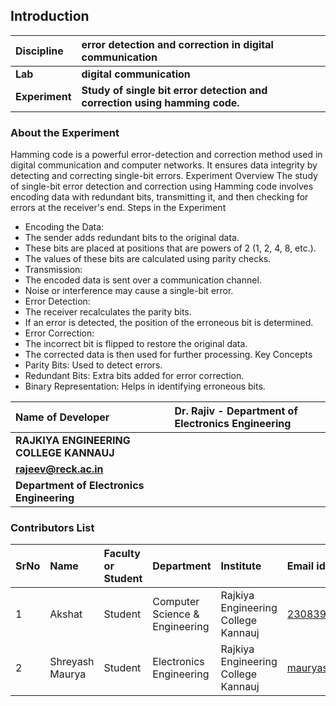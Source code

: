 ## Introduction


<b>Discipline | <b>error detection and correction in digital communication
:--|:--|
<b> Lab | <b> digital communication
<b> Experiment|     <b> Study of single bit error detection and correction using hamming code.

### About the Experiment 

Hamming code is a powerful error-detection and correction method used in digital communication and computer networks. It ensures data integrity by detecting and correcting single-bit errors.
Experiment Overview
The study of single-bit error detection and correction using Hamming code involves encoding data with redundant bits, transmitting it, and then checking for errors at the receiver's end.
Steps in the Experiment
- Encoding the Data:
- The sender adds redundant bits to the original data.
- These bits are placed at positions that are powers of 2 (1, 2, 4, 8, etc.).
- The values of these bits are calculated using parity checks.
- Transmission:
- The encoded data is sent over a communication channel.
- Noise or interference may cause a single-bit error.
- Error Detection:
- The receiver recalculates the parity bits.
- If an error is detected, the position of the erroneous bit is determined.
- Error Correction:
- The incorrect bit is flipped to restore the original data.
- The corrected data is then used for further processing.
Key Concepts
- Parity Bits: Used to detect errors.
- Redundant Bits: Extra bits added for error correction.
- Binary Representation: Helps in identifying erroneous bits.


<b>Name of Developer | <b> Dr. Rajiv - Department of Electronics Engineering
:--|:--|
<b> RAJKIYA ENGINEERING COLLEGE KANNAUJ | <b>  
<b> rajeev@reck.ac.in  |  <b>  
<b> Department of Electronics Engineering |  

### Contributors List

SrNo | Name | Faculty or Student | Department| Institute | Email id
:--|:--|:--|:--|:--|:--|
1 | Akshat | Student|  Computer Science & Engineering | Rajkiya Engineering College Kannauj  | 2308390100011@reck.ac.in
2 | Shreyash Maurya | Student|Electronics Engineering  |Rajkiya Engineering College Kannauj  | mauryashreyansh2378@gmail.com
